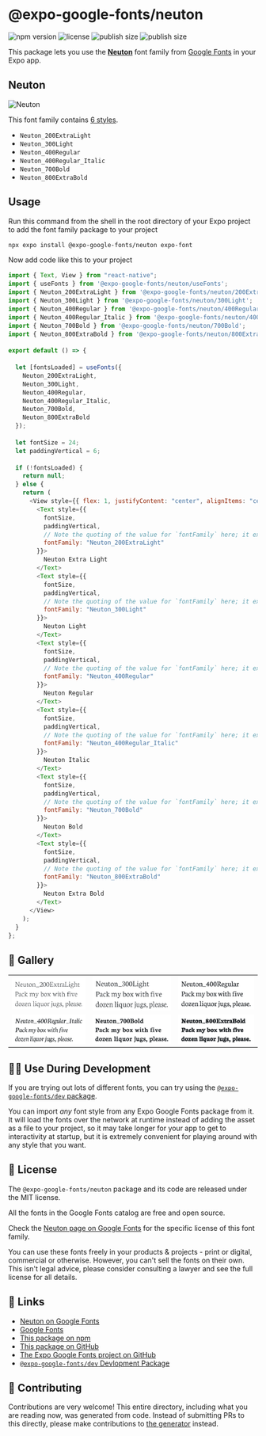 # @expo-google-fonts/neuton

![npm version](https://flat.badgen.net/npm/v/@expo-google-fonts/neuton)
![license](https://flat.badgen.net/github/license/expo/google-fonts)
![publish size](https://flat.badgen.net/packagephobia/install/@expo-google-fonts/neuton)
![publish size](https://flat.badgen.net/packagephobia/publish/@expo-google-fonts/neuton)

This package lets you use the [**Neuton**](https://fonts.google.com/specimen/Neuton) font family from [Google Fonts](https://fonts.google.com/) in your Expo app.

## Neuton

![Neuton](./font-family.png)

This font family contains [6 styles](#-gallery).

- `Neuton_200ExtraLight`
- `Neuton_300Light`
- `Neuton_400Regular`
- `Neuton_400Regular_Italic`
- `Neuton_700Bold`
- `Neuton_800ExtraBold`

## Usage

Run this command from the shell in the root directory of your Expo project to add the font family package to your project

```sh
npx expo install @expo-google-fonts/neuton expo-font
```

Now add code like this to your project

```js
import { Text, View } from "react-native";
import { useFonts } from '@expo-google-fonts/neuton/useFonts';
import { Neuton_200ExtraLight } from '@expo-google-fonts/neuton/200ExtraLight';
import { Neuton_300Light } from '@expo-google-fonts/neuton/300Light';
import { Neuton_400Regular } from '@expo-google-fonts/neuton/400Regular';
import { Neuton_400Regular_Italic } from '@expo-google-fonts/neuton/400Regular_Italic';
import { Neuton_700Bold } from '@expo-google-fonts/neuton/700Bold';
import { Neuton_800ExtraBold } from '@expo-google-fonts/neuton/800ExtraBold';

export default () => {

  let [fontsLoaded] = useFonts({
    Neuton_200ExtraLight, 
    Neuton_300Light, 
    Neuton_400Regular, 
    Neuton_400Regular_Italic, 
    Neuton_700Bold, 
    Neuton_800ExtraBold
  });

  let fontSize = 24;
  let paddingVertical = 6;

  if (!fontsLoaded) {
    return null;
  } else {
    return (
      <View style={{ flex: 1, justifyContent: "center", alignItems: "center" }}>
        <Text style={{
          fontSize,
          paddingVertical,
          // Note the quoting of the value for `fontFamily` here; it expects a string!
          fontFamily: "Neuton_200ExtraLight"
        }}>
          Neuton Extra Light
        </Text>
        <Text style={{
          fontSize,
          paddingVertical,
          // Note the quoting of the value for `fontFamily` here; it expects a string!
          fontFamily: "Neuton_300Light"
        }}>
          Neuton Light
        </Text>
        <Text style={{
          fontSize,
          paddingVertical,
          // Note the quoting of the value for `fontFamily` here; it expects a string!
          fontFamily: "Neuton_400Regular"
        }}>
          Neuton Regular
        </Text>
        <Text style={{
          fontSize,
          paddingVertical,
          // Note the quoting of the value for `fontFamily` here; it expects a string!
          fontFamily: "Neuton_400Regular_Italic"
        }}>
          Neuton Italic
        </Text>
        <Text style={{
          fontSize,
          paddingVertical,
          // Note the quoting of the value for `fontFamily` here; it expects a string!
          fontFamily: "Neuton_700Bold"
        }}>
          Neuton Bold
        </Text>
        <Text style={{
          fontSize,
          paddingVertical,
          // Note the quoting of the value for `fontFamily` here; it expects a string!
          fontFamily: "Neuton_800ExtraBold"
        }}>
          Neuton Extra Bold
        </Text>
      </View>
    );
  }
};
```

## 🔡 Gallery


||||
|-|-|-|
|![Neuton_200ExtraLight](./200ExtraLight/Neuton_200ExtraLight.ttf.png)|![Neuton_300Light](./300Light/Neuton_300Light.ttf.png)|![Neuton_400Regular](./400Regular/Neuton_400Regular.ttf.png)||
|![Neuton_400Regular_Italic](./400Regular_Italic/Neuton_400Regular_Italic.ttf.png)|![Neuton_700Bold](./700Bold/Neuton_700Bold.ttf.png)|![Neuton_800ExtraBold](./800ExtraBold/Neuton_800ExtraBold.ttf.png)||


## 👩‍💻 Use During Development

If you are trying out lots of different fonts, you can try using the [`@expo-google-fonts/dev` package](https://github.com/expo/google-fonts/tree/master/font-packages/dev#readme).

You can import _any_ font style from any Expo Google Fonts package from it. It will load the fonts over the network at runtime instead of adding the asset as a file to your project, so it may take longer for your app to get to interactivity at startup, but it is extremely convenient for playing around with any style that you want.


## 📖 License

The `@expo-google-fonts/neuton` package and its code are released under the MIT license.

All the fonts in the Google Fonts catalog are free and open source.

Check the [Neuton page on Google Fonts](https://fonts.google.com/specimen/Neuton) for the specific license of this font family.

You can use these fonts freely in your products & projects - print or digital, commercial or otherwise. However, you can't sell the fonts on their own. This isn't legal advice, please consider consulting a lawyer and see the full license for all details.

## 🔗 Links

- [Neuton on Google Fonts](https://fonts.google.com/specimen/Neuton)
- [Google Fonts](https://fonts.google.com/)
- [This package on npm](https://www.npmjs.com/package/@expo-google-fonts/neuton)
- [This package on GitHub](https://github.com/expo/google-fonts/tree/master/font-packages/neuton)
- [The Expo Google Fonts project on GitHub](https://github.com/expo/google-fonts)
- [`@expo-google-fonts/dev` Devlopment Package](https://github.com/expo/google-fonts/tree/master/font-packages/dev)

## 🤝 Contributing

Contributions are very welcome! This entire directory, including what you are reading now, was generated from code. Instead of submitting PRs to this directly, please make contributions to [the generator](https://github.com/expo/google-fonts/tree/master/packages/generator) instead.
